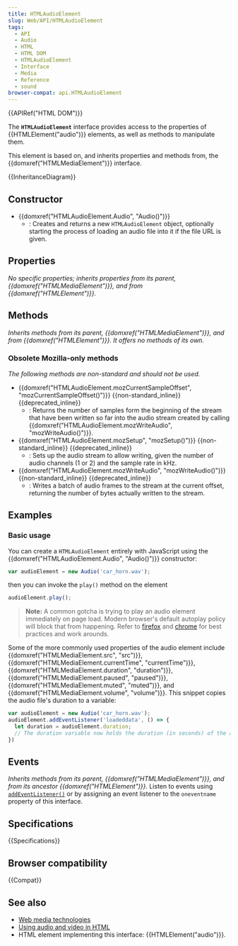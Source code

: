 ```yaml
---
title: HTMLAudioElement
slug: Web/API/HTMLAudioElement
tags:
  - API
  - Audio
  - HTML
  - HTML DOM
  - HTMLAudioElement
  - Interface
  - Media
  - Reference
  - sound
browser-compat: api.HTMLAudioElement
---
```

{{APIRef("HTML DOM")}}

The **`HTMLAudioElement`** interface provides access to the properties of {{HTMLElement("audio")}} elements, as well as methods to manipulate them.

This element is based on, and inherits properties and methods from, the {{domxref("HTMLMediaElement")}} interface.

{{InheritanceDiagram}}

## Constructor

- {{domxref("HTMLAudioElement.Audio", "Audio()")}}
  - : Creates and returns a new `HTMLAudioElement` object, optionally starting the process of loading an audio file into it if the file URL is given.

## Properties

_No specific properties; inherits properties from its parent, {{domxref("HTMLMediaElement")}}, and from {{domxref("HTMLElement")}}._

## Methods

_Inherits methods from its parent, {{domxref("HTMLMediaElement")}}, and from {{domxref("HTMLElement")}}. It offers no methods of its own._

### Obsolete Mozilla-only methods

_The following methods are non-standard and should not be used._

- {{domxref("HTMLAudioElement.mozCurrentSampleOffset", "mozCurrentSampleOffset()")}} {{non-standard_inline}} {{deprecated_inline}}
  - : Returns the number of samples form the beginning of the stream that have been written so far into the audio stream created by calling {{domxref("HTMLAudioElement.mozWriteAudio", "mozWriteAudio()")}}.
- {{domxref("HTMLAudioElement.mozSetup", "mozSetup()")}} {{non-standard_inline}} {{deprecated_inline}}
  - : Sets up the audio stream to allow writing, given the number of audio channels (1 or 2) and the sample rate in kHz.
- {{domxref("HTMLAudioElement.mozWriteAudio", "mozWriteAudio()")}} {{non-standard_inline}} {{deprecated_inline}}
  - : Writes a batch of audio frames to the stream at the current offset, returning the number of bytes actually written to the stream.

## Examples

### Basic usage

You can create a `HTMLAudioElement` entirely with JavaScript using the {{domxref("HTMLAudioElement.Audio", "Audio()")}} constructor:

```js
var audioElement = new Audio('car_horn.wav');
```

then you can invoke the `play()` method on the element

```js
audioElement.play();
```

> **Note:** A common gotcha is trying to play an audio element immediately on page load. Modern browser's default autoplay policy will block that from happening. Refer to [firefox](https://hacks.mozilla.org/2019/02/firefox-66-to-block-automatically-playing-audible-video-and-audio/) and [chrome](https://developers.google.com/web/updates/2017/09/autoplay-policy-changes) for best practices and work arounds.

Some of the more commonly used properties of the audio element include {{domxref("HTMLMediaElement.src", "src")}}, {{domxref("HTMLMediaElement.currentTime", "currentTime")}}, {{domxref("HTMLMediaElement.duration", "duration")}}, {{domxref("HTMLMediaElement.paused", "paused")}}, {{domxref("HTMLMediaElement.muted", "muted")}}, and {{domxref("HTMLMediaElement.volume", "volume")}}. This snippet copies the audio file's duration to a variable:

```js
var audioElement = new Audio('car_horn.wav');
audioElement.addEventListener('loadeddata', () => {
  let duration = audioElement.duration;
  // The duration variable now holds the duration (in seconds) of the audio clip
})
```

## Events

_Inherits methods from its parent, {{domxref("HTMLMediaElement")}}, and from its ancestor {{domxref("HTMLElement")}}._ Listen to events using [`addEventListener()`](/en-US/docs/Web/API/EventTarget/addEventListener) or by assigning an event listener to the `oneventname` property of this interface.

## Specifications

{{Specifications}}

## Browser compatibility

{{Compat}}

## See also

- [Web media technologies](/en-US/docs/Web/Media)
- [Using audio and video in HTML](/en-US/docs/Web/Media/HTML_media)
- HTML element implementing this interface: {{HTMLElement("audio")}}.
